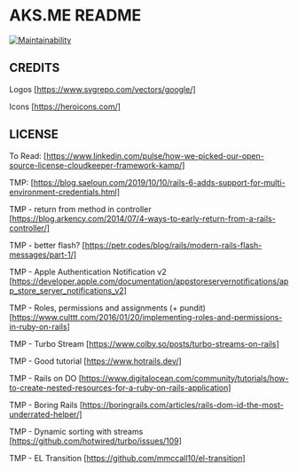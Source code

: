 # AKS.ME README
[![Maintainability](https://api.codeclimate.com/v1/badges/610524b9bc52d96580e1/maintainability)](https://codeclimate.com/github/spaquet/the-pew/maintainability)

## CREDITS
Logos [https://www.svgrepo.com/vectors/google/]

Icons [https://heroicons.com/]

## LICENSE
To Read: [https://www.linkedin.com/pulse/how-we-picked-our-open-source-license-cloudkeeper-framework-kamp/]

TMP: [https://blog.saeloun.com/2019/10/10/rails-6-adds-support-for-multi-environment-credentials.html]

TMP - return from method in controller [https://blog.arkency.com/2014/07/4-ways-to-early-return-from-a-rails-controller/]

TMP - better flash? [https://petr.codes/blog/rails/modern-rails-flash-messages/part-1/]

TMP - Apple Authentication Notification v2 [https://developer.apple.com/documentation/appstoreservernotifications/app_store_server_notifications_v2]

TMP - Roles, permissions and assignments (+ pundit) [https://www.culttt.com/2016/01/20/implementing-roles-and-permissions-in-ruby-on-rails]

TMP - Turbo Stream [https://www.colby.so/posts/turbo-streams-on-rails]

TMP - Good tutorial [https://www.hotrails.dev/]

TMP - Rails on DO [https://www.digitalocean.com/community/tutorials/how-to-create-nested-resources-for-a-ruby-on-rails-application]

TMP - Boring Rails [https://boringrails.com/articles/rails-dom-id-the-most-underrated-helper/]

TMP - Dynamic sorting with streams [https://github.com/hotwired/turbo/issues/109]

TMP - EL Transition [https://github.com/mmccall10/el-transition]
